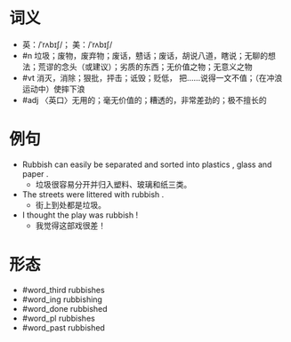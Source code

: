 # 词义
- 英：/ˈrʌbɪʃ/； 美：/ˈrʌbɪʃ/
- #n 垃圾；废物，废弃物；废话，戆话；废话，胡说八道，瞎说；无聊的想法；荒谬的念头（或建议）；劣质的东西；无价值之物；无意义之物
- #vt 消灭，消除；狠批，抨击；诋毁；贬低， 把……说得一文不值；（在冲浪运动中）使摔下浪
- #adj 〈英口〉无用的；毫无价值的；糟透的，非常差劲的；极不擅长的
# 例句
- Rubbish can easily be separated and sorted into plastics , glass and paper .
	- 垃圾很容易分开并归入塑料、玻璃和纸三类。
- The streets were littered with rubbish .
	- 街上到处都是垃圾。
- I thought the play was rubbish !
	- 我觉得这部戏很差！
# 形态
- #word_third rubbishes
- #word_ing rubbishing
- #word_done rubbished
- #word_pl rubbishes
- #word_past rubbished
